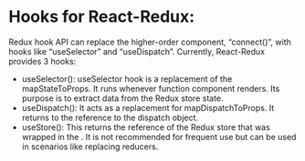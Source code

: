 # Hooks for React-Redux:
Redux hook API can replace the higher-order component, “connect()”, with hooks like “useSelector” and “useDispatch”. Currently, React-Redux provides 3 hooks:
* useSelector(): useSelector hook is a replacement of the mapStateToProps. It runs whenever function component renders. Its purpose is to extract data from the Redux store state.
* useDispatch(): It acts as a replacement for mapDispatchToProps. It returns to the reference to the dispatch object.
* useStore(): This returns the reference of the Redux store that was wrapped in the <provider>. It is not recommended for frequent use but can be used in scenarios like replacing reducers.
